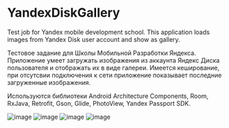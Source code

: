 # YandexDiskGallery
Test job for Yandex mobile development school. This application loads images from Yandex Disk user account and show as gallery.

Тестовое задание для Школы Мобильной Разработки Яндекса. Приложение умеет загружать изображения из аккаунта Яндекс Диска пользователя и отображать их в виде галереи. Имеется кеширование, при отсутсвии подключения к сети приложение показывает последние загруженные изображения. 

Используются библиотеки Android Architecture Components, Room, RxJava, Retrofit, Gson, Glide, PhotoView, Yandex Passport SDK.

![image](https://user-images.githubusercontent.com/36709011/39676927-47c874b0-517b-11e8-8d3b-7f31095f7cc5.png) ![image](https://user-images.githubusercontent.com/36709011/39676936-5e843b44-517b-11e8-9182-9b40bfe8706e.png)
![image](https://user-images.githubusercontent.com/36709011/39676943-97b97424-517b-11e8-8f2b-db8b266eff42.png) ![image](https://user-images.githubusercontent.com/36709011/39676946-a1d23dec-517b-11e8-98e6-6cc4150c32f4.png)

